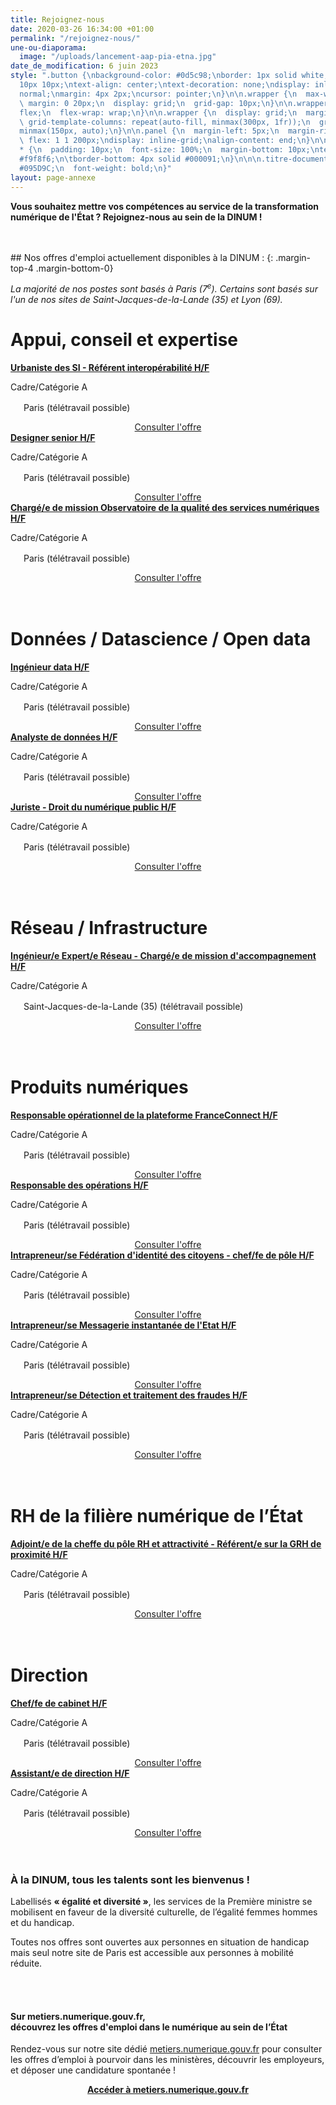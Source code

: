 ```yaml
---
title: Rejoignez-nous
date: 2020-03-26 16:34:00 +01:00
permalink: "/rejoignez-nous/"
une-ou-diaporama:
  image: "/uploads/lancement-aap-pia-etna.jpg"
date_de_modification: 6 juin 2023
style: ".button {\nbackground-color: #0d5c98;\nborder: 1px solid white;\ncolor: white;\npadding:
  10px 10px;\ntext-align: center;\ntext-decoration: none;\ndisplay: inline-block;\nfont-style:
  normal;\nmargin: 4px 2px;\ncursor: pointer;\n}\n\n.wrapper {\n  max-width: 940px;\n
  \ margin: 0 20px;\n  display: grid;\n  grid-gap: 10px;\n}\n\n.wrapper {\n  display:
  flex;\n  flex-wrap: wrap;\n}\n\n.wrapper {\n  display: grid;\n  margin: 0 auto;\n
  \ grid-template-columns: repeat(auto-fill, minmax(300px, 1fr));\n  grid-auto-rows:
  minmax(150px, auto);\n}\n\n.panel {\n  margin-left: 5px;\n  margin-right: 5px;\n
  \ flex: 1 1 200px;\ndisplay: inline-grid;\nalign-content: end;\n}\n\n.wrapper >
  * {\n  padding: 10px;\n  font-size: 100%;\n  margin-bottom: 10px;\ntext-align: left;\nbackground-color:
  #f9f8f6;\n\tborder-bottom: 4px solid #000091;\n}\n\n\n.titre-document {\n  color:
  #095D9C;\n  font-weight: bold;\n}"
layout: page-annexe
---
```


**Vous souhaitez mettre vos compétences au service de la transformation numérique de l'État ? Rejoignez-nous au sein de la DINUM !**

<!-- Retrouvez aussi [en bas de cette page](#offresministeres) une sélection de postes de haut niveau dans le numérique au sein des ministères.
-->
<br>
<br>
## Nos offres d'emploi actuellement disponibles à la DINUM : 
{: .margin-top-4 .margin-bottom-0}
<p class="margin-bottom-2"><em>La majorité de nos postes sont basés à Paris (7<sup>e</sup>). Certains sont basés sur l'un de nos sites de Saint-Jacques-de-la-Lande (35) et Lyon (69). </em></p>

<h1 class="h3"><b>Appui, conseil et expertise</b></h1>
<div class="wrapper">
  <div class="panel">
    <b><a href="https://choisirleservicepublic.gouv.fr/offre-emploi/urbaniste-des-si---referent-interoperabilite-hf-reference-2023-1217815/" title="Urbaniste des SI - Référent interopérabilité H/F - Lien externe">Urbaniste des SI - Référent interopérabilité H/F</a></b>
    <p style="font-size:14px; margin-bottom: 0px">Cadre/Catégorie A</p>
    <p style="font-size:14px;"><img src="/uploads/map-pin-2-line.svg" style="margin-right: 5px" width="16px" height="16px">Paris (télétravail possible)</p>
    <div align="center"><a href="https://choisirleservicepublic.gouv.fr/offre-emploi/urbaniste-des-si---referent-interoperabilite-hf-reference-2023-1217815/" title="Consulter l'offre - Lien externe" class="button">Consulter l'offre</a></div>
  </div>
  <div class="panel">
    <b><a href="https://choisirleservicepublic.gouv.fr/offre-emploi/designer-senior-hf-reference-2023-1198817/" title="Designer senior H/F - Lien externe">Designer senior H/F</a></b>
    <p style="font-size:14px; margin-bottom: 0px">Cadre/Catégorie A</p>
    <p style="font-size:14px;"><img src="/uploads/map-pin-2-line.svg" style="margin-right: 5px" width="16px" height="16px">Paris (télétravail possible)</p>
    <div align="center"><a href="https://choisirleservicepublic.gouv.fr/offre-emploi/designer-senior-hf-reference-2023-1198817/" title="Consulter l'offre - Lien externe" class="button">Consulter l'offre</a></div>
  </div>
  <div class="panel">
    <b><a href="https://choisirleservicepublic.gouv.fr/offre-emploi/charge-e-de-mission-observatoire-de-la-qualite-des-services-numeriques-hf-reference-2023-1217780/" title="Chargé/e de mission Observatoire de la qualité des services numériques H/F - Lien externe">Chargé/e de mission Observatoire de la qualité des services numériques H/F</a></b>
    <p style="font-size:14px; margin-bottom: 0px">Cadre/Catégorie A</p>
    <p style="font-size:14px;"><img src="/uploads/map-pin-2-line.svg" style="margin-right: 5px" width="16px" height="16px">Paris (télétravail possible)</p>
    <div align="center"><a href="https://choisirleservicepublic.gouv.fr/offre-emploi/charge-e-de-mission-observatoire-de-la-qualite-des-services-numeriques-hf-reference-2023-1217780/" title="Consulter l'offre - Lien externe" class="button">Consulter l'offre</a></div>
  </div>
</div>
<br>
<br>

<h1 class="h3"><b>Données / Datascience / Open data</b></h1>
<div class="wrapper">
  <div class="panel">
    <b><a href="https://choisirleservicepublic.gouv.fr/offre-emploi/2023-1201291/" title="Ingénieur data H/F - Lien externe">Ingénieur data H/F</a></b>
    <p style="font-size:14px; margin-bottom: 0px">Cadre/Catégorie A</p>
    <p style="font-size:14px;"><img src="/uploads/map-pin-2-line.svg" style="margin-right: 5px" width="16px" height="16px">Paris (télétravail possible)</p>
    <div align="center"><a href="https://choisirleservicepublic.gouv.fr/offre-emploi/2023-1201291/" title="Consulter l'offre - Lien externe" class="button">Consulter l'offre</a></div>
  </div>
  <div class="panel">
    <b><a href="https://choisirleservicepublic.gouv.fr/offre-emploi/2023-1196743/" title="Analyste de données H/F - Lien externe">Analyste de données H/F</a></b>
    <p style="font-size:14px; margin-bottom: 0px">Cadre/Catégorie A</p>
    <p style="font-size:14px;"><img src="/uploads/map-pin-2-line.svg" style="margin-right: 5px" width="16px" height="16px">Paris (télétravail possible)</p>
    <div align="center"><a href="https://choisirleservicepublic.gouv.fr/offre-emploi/2023-1202957/" title="Consulter l'offre - Lien externe" class="button">Consulter l'offre</a></div>
  </div>
  <div class="panel">
    <b><a href="https://choisirleservicepublic.gouv.fr/offre-emploi/juriste---droit-du-numerique-public-hf-reference-2023-1154689/" title="Juriste - Droit du numérique public H/F - Lien externe">Juriste - Droit du numérique public H/F</a></b>
    <p style="font-size:14px; margin-bottom: 0px">Cadre/Catégorie A</p>
    <p style="font-size:14px;"><img src="/uploads/map-pin-2-line.svg" style="margin-right: 5px" width="16px" height="16px">Paris (télétravail possible)</p>
    <div align="center"><a href="https://choisirleservicepublic.gouv.fr/offre-emploi/juriste---droit-du-numerique-public-hf-reference-2023-1154689/" title="Consulter l'offre - Lien externe" class="button">Consulter l'offre</a></div>
  </div>
</div>
<br>
<br>

<h1 class="h3"><b>Réseau / Infrastructure</b></h1>
<div class="wrapper">
  <div class="panel">
    <b><a href="https://choisirleservicepublic.gouv.fr/offre-emploi/chargee-d-hypervision-reseau-et-securite-du-reseau-interministeriel-de-l-etat-hf-reference-2023-1211951/" title="Ingénieur/e Expert/e Réseau - Chargé/e de mission d'accompagnement H/F - Lien externe">Ingénieur/e Expert/e Réseau - Chargé/e de mission d'accompagnement H/F</a></b>
    <p style="font-size:14px; margin-bottom: 0px">Cadre/Catégorie A</p>
    <p style="font-size:14px;"><img src="/uploads/map-pin-2-line.svg" style="margin-right: 5px" width="16px" height="16px">Saint-Jacques-de-la-Lande (35) (télétravail possible)</p>
    <div align="center"><a href="https://choisirleservicepublic.gouv.fr/offre-emploi/ingenieur-e-experte-reseau---charge-ede-mission-d-accompagnement-hf-reference-2023-1217804/" title="Consulter l'offre - Lien externe" class="button">Consulter l'offre</a></div>
  </div>
</div>
<br>
<br>

<h1 class="h3"><b>Produits numériques</b></h1>
<div class="wrapper">
  <div class="panel">
    <b><a href="https://place-emploi-public.gouv.fr/offre-emploi/responsable-operationnel-de-la-plateforme-franceconnect-hf-reference-2023-1131152/" title="Responsable opérationnel de la plateforme FranceConnect H/F - Lien externe">Responsable opérationnel de la plateforme FranceConnect H/F</a></b>
    <p style="font-size:14px; margin-bottom: 0px">Cadre/Catégorie A</p>
    <p style="font-size:14px;"><img src="/uploads/map-pin-2-line.svg" style="margin-right: 5px" width="16px" height="16px">Paris (télétravail possible)</p>
    <div align="center"><a href="https://place-emploi-public.gouv.fr/offre-emploi/responsable-operationnel-de-la-plateforme-franceconnect-hf-reference-2023-1131152/" title="Consulter l'offre - Lien externe" class="button">Consulter l'offre</a></div>
  </div>
  <div class="panel">
    <b><a href="https://choisirleservicepublic.gouv.fr/offre-emploi/responsable-des-operations-hf-reference-2023-1201286/" title="Responsable des opérations H/F - Lien externe">Responsable des opérations H/F</a></b>
    <p style="font-size:14px; margin-bottom: 0px">Cadre/Catégorie A</p>
    <p style="font-size:14px;"><img src="/uploads/map-pin-2-line.svg" style="margin-right: 5px" width="16px" height="16px">Paris (télétravail possible)</p>
    <div align="center"><a href="https://choisirleservicepublic.gouv.fr/offre-emploi/responsable-des-operations-hf-reference-2023-1201286/" title="Consulter l'offre - Lien externe" class="button">Consulter l'offre</a></div>
  </div>
  <div class="panel">
    <b><a href="https://choisirleservicepublic.gouv.fr/offre-emploi/intrapreneure-federation-d-identite-des-citoyens---cheffe-de-pole-hf-reference-2023-1196729/" title="Intrapreneur/se Fédération d'identité des citoyens - chef/fe de pôle H/F - Lien externe">Intrapreneur/se Fédération d'identité des citoyens - chef/fe de pôle H/F</a></b>
    <p style="font-size:14px; margin-bottom: 0px">Cadre/Catégorie A</p>
    <p style="font-size:14px;"><img src="/uploads/map-pin-2-line.svg" style="margin-right: 5px" width="16px" height="16px">Paris (télétravail possible)</p>
    <div align="center"><a href="https://choisirleservicepublic.gouv.fr/offre-emploi/intrapreneure-federation-d-identite-des-citoyens---cheffe-de-pole-hf-reference-2023-1196729/" title="Consulter l'offre - Lien externe" class="button">Consulter l'offre</a></div>
  </div>
  <div class="panel">
    <b><a href="https://choisirleservicepublic.gouv.fr/offre-emploi/intrapreneurse-messagerie-instantanee-de-l-etat-hf-reference-2023-1208953/" title="Intrapreneur/se Messagerie instantanée de l'Etat H/F - Lien externe">Intrapreneur/se Messagerie instantanée de l'Etat H/F</a></b>
    <p style="font-size:14px; margin-bottom: 0px">Cadre/Catégorie A</p>
    <p style="font-size:14px;"><img src="/uploads/map-pin-2-line.svg" style="margin-right: 5px" width="16px" height="16px">Paris (télétravail possible)</p>
    <div align="center"><a href="https://choisirleservicepublic.gouv.fr/offre-emploi/intrapreneurse-messagerie-instantanee-de-l-etat-hf-reference-2023-1208953/" title="Consulter l'offre - Lien externe" class="button">Consulter l'offre</a></div>
  </div>
  <div class="panel">
    <b><a href="https://choisirleservicepublic.gouv.fr/offre-emploi/intrapreneurse-detection-et-traitement-des-fraudes-hf-reference-2023-1217844/" title="Intrapreneur/se Détection et traitement des fraudes H/F - Lien externe">Intrapreneur/se Détection et traitement des fraudes H/F</a></b>
    <p style="font-size:14px; margin-bottom: 0px">Cadre/Catégorie A</p>
    <p style="font-size:14px;"><img src="/uploads/map-pin-2-line.svg" style="margin-right: 5px" width="16px" height="16px">Paris (télétravail possible)</p>
    <div align="center"><a href="https://choisirleservicepublic.gouv.fr/offre-emploi/intrapreneurse-detection-et-traitement-des-fraudes-hf-reference-2023-1217844/" title="Consulter l'offre - Lien externe" class="button">Consulter l'offre</a></div>
  </div>
</div>
<br>
<br>

<h1 class="h3"><b>RH de la filière numérique de l’État</b></h1>
<div class="wrapper">
  <div class="panel">
    <b><a href="https://choisirleservicepublic.gouv.fr/offre-emploi/adjointe-de-la-cheffe-du-pole-rh-et-attractivite---referent-e-sur-la-grh-de-proximite-hf-reference-2023-1234955/" title="Adjoint/e de la cheffe du pôle RH et attractivité - Référent/e sur la GRH de proximité H/F - Lien externe">Adjoint/e de la cheffe du pôle RH et attractivité - Référent/e sur la GRH de proximité H/F</a></b>
    <p style="font-size:14px; margin-bottom: 0px">Cadre/Catégorie A</p>
    <p style="font-size:14px;"><img src="/uploads/map-pin-2-line.svg" style="margin-right: 5px" width="16px" height="16px">Paris (télétravail possible)</p>
    <div align="center"><a href="https://choisirleservicepublic.gouv.fr/offre-emploi/adjointe-de-la-cheffe-du-pole-rh-et-attractivite---referent-e-sur-la-grh-de-proximite-hf-reference-2023-1234955/" title="Consulter l'offre - Lien externe" class="button">Consulter l'offre</a></div>
  </div>
</div>
<br>
<br>

<h1 class="h3"><b>Direction</b></h1>
<div class="wrapper">
  <div class="panel">
    <b><a href="https://choisirleservicepublic.gouv.fr/offre-emploi/2023-1201291/" title="Chef/fe de cabinet H/F - Lien externe">Chef/fe de cabinet H/F</a></b>
    <p style="font-size:14px; margin-bottom: 0px">Cadre/Catégorie A</p>
    <p style="font-size:14px;"><img src="/uploads/map-pin-2-line.svg" style="margin-right: 5px" width="16px" height="16px">Paris (télétravail possible)</p>
    <div align="center"><a href="https://choisirleservicepublic.gouv.fr/offre-emploi/chefe-de-cabinet-hf-reference-2023-1234945/" title="Consulter l'offre - Lien externe" class="button">Consulter l'offre</a></div>
  </div>
  <div class="panel">
    <b><a href="https://choisirleservicepublic.gouv.fr/offre-emploi/assistante-de-direction-hf-reference-2023-1174798/" title="Assistant/e de direction H/F
 H/F - Lien externe">Assistant/e de direction H/F</a></b>
    <p style="font-size:14px; margin-bottom: 0px">Cadre/Catégorie A</p>
    <p style="font-size:14px;"><img src="/uploads/map-pin-2-line.svg" style="margin-right: 5px" width="16px" height="16px">Paris (télétravail possible)</p>
    <div align="center"><a href="https://choisirleservicepublic.gouv.fr/offre-emploi/assistante-de-direction-hf-reference-2023-1174798/" title="Consulter l'offre - Lien externe" class="button">Consulter l'offre</a></div>
  </div>
</div>
<br>
<br>

<div class="encadre noir">
<h3 id="tous-talents-bienvenue">À la DINUM, tous les talents sont les bienvenus !</h3>
<p class="margin-bottom-1">Labellisés <b>« égalité et diversité »</b>, les services de la Première ministre se mobilisent en faveur de la diversité culturelle, de l’égalité femmes hommes et du handicap.

Toutes nos offres sont ouvertes aux personnes en situation de handicap mais seul notre site de Paris est accessible aux personnes à mobilité réduite. 
</p></div><br>
<br>


<!-- <h2 id="et-aussi-dans-dautres-administrations" style="margin-bottom: 0px">Et aussi, dans d’autres administrations…<a id="offresministeres"></a></h2>
<p class="margin-bottom-1">Zoom sur quelques offres d'emploi clés dans le numérique public&nbsp;:</p> 
<p><strong> Présidence de la République</strong></p>
<ul><li class="margin-bottom-1"><strong><a href="https://place-emploi-public.gouv.fr/offre-emploi/responsable-du-departement-de-l-exploitation-et-de-l-administration-technique--reference-2022-1024634/" title="Responsable du département de l'exploitation et de l'administration technique - Lien externe">Responsable du département de l'exploitation et de l'administration technique, F/H</a></strong><br>Cadre/Catégorie A+</li></ul>
-->

<div class="noir encadre"><h4>Sur metiers.numerique.gouv.fr, <br>découvrez les offres d'emploi dans le numérique au sein de l’État</h4> <p>Rendez-vous sur notre site dédié <a href="https://metiers.numerique.gouv.fr"> metiers.numerique.gouv.fr</a> pour consulter les offres d’emploi à pourvoir dans les ministères, découvrir les employeurs, et déposer une candidature spontanée&nbsp;! </p> 
<div style="margin-bottom: 20px; margin-top: 10px;" align="center"><a href="https://metiers.numerique.gouv.fr" class="button" alt="Accéder à metiers.numerique.gouv.fr - Lien externe"><b>Accéder à metiers.numerique.gouv.fr</b></a> </div></div>

<!-- <div class="encadre noir"> <figure class="image-left" style="width: 40%;"><a href="/agenda/forum-emploi-numerique-etat-2022/" title="Inscrivez-vous au Forum de l'emploi numérique de l’État"><img src="/uploads/FENE2022_visuel-Instagram_PARIS.jpg" alt="image d'illustration"></a></figure><h3>Professionnel/les du numérique&nbsp;: l’État recrute&nbsp;!</h3>  <p>Vous êtes développeur/euse, chef/fe de projet numérique, ingénieur/e, architecte SI, technicien/ne support...&nbsp;? Venez créer le service public de demain&nbsp;! <br>Plus de 300 postes dans de nombreux métiers vous attendent au <b>Forum de l'emploi numérique de l’État, le 15 décembre 2022 à Paris (16e)</b>. <br><a href="/agenda/forum-emploi-numerique-etat-2022/">> Inscrivez-vous</a></p> <br> </div> 
<div class="encadre noir"><h3 id="et-aussi-dans-dautres-administrations">Et aussi, dans d’autres administrations…<a id="offresministeres"></a></h3>
<p class="margin-bottom-1">Zoom sur quelques postes dans le numérique public&nbsp;:</p> 
<p><strong> Présidence de la République</strong></p>
<ul><li class="margin-bottom-1"><strong><a href="https://place-emploi-public.gouv.fr/offre-emploi/responsable-du-departement-de-l-exploitation-et-de-l-administration-technique--reference-2022-1024634/" title="Responsable du département de l'exploitation et de l'administration technique - Lien externe">Responsable du département de l'exploitation et de l'administration technique, F/H</a></strong><br>Cadre/Catégorie A+</li></ul>
</div>
-->
